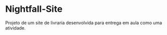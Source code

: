 # Nightfall-Site
Projeto de um site de livraria desenvolvida para entrega em aula como uma atividade.
